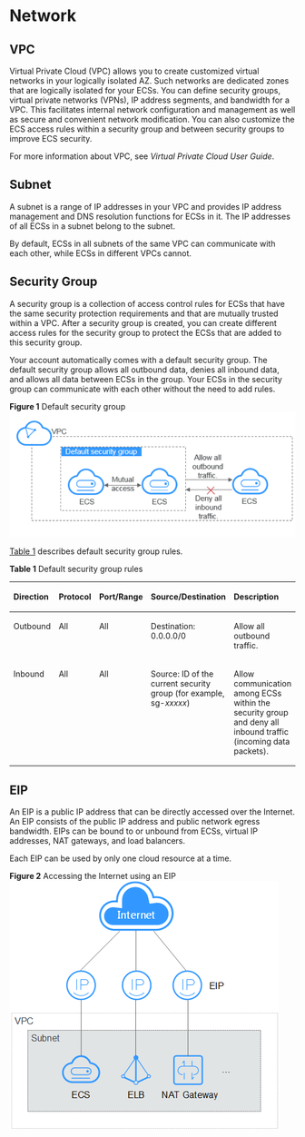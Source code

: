 # Network<a name="EN-US_TOPIC_0030828257"></a>

## VPC<a name="section16625011109"></a>

Virtual Private Cloud \(VPC\) allows you to create customized virtual networks in your logically isolated AZ. Such networks are dedicated zones that are logically isolated for your ECSs. You can define security groups, virtual private networks \(VPNs\), IP address segments, and bandwidth for a VPC. This facilitates internal network configuration and management as well as secure and convenient network modification. You can also customize the ECS access rules within a security group and between security groups to improve ECS security.

For more information about VPC, see  _Virtual Private Cloud User Guide_.

## Subnet<a name="section537721521012"></a>

A subnet is a range of IP addresses in your VPC and provides IP address management and DNS resolution functions for ECSs in it. The IP addresses of all ECSs in a subnet belong to the subnet.

By default, ECSs in all subnets of the same VPC can communicate with each other, while ECSs in different VPCs cannot.

## Security Group<a name="section15617142420109"></a>

A security group is a collection of access control rules for ECSs that have the same security protection requirements and that are mutually trusted within a VPC. After a security group is created, you can create different access rules for the security group to protect the ECSs that are added to this security group.

Your account automatically comes with a default security group. The default security group allows all outbound data, denies all inbound data, and allows all data between ECSs in the group. Your ECSs in the security group can communicate with each other without the need to add rules.

**Figure  1**  Default security group<a name="fig11890174421819"></a>  
![](figures/default-security-group.png "default-security-group")

[Table 1](#table1580115155277)  describes default security group rules.

**Table  1**  Default security group rules

<a name="table1580115155277"></a>
<table><thead align="left"><tr id="en-us_topic_0118534003_row15801415182713"><th class="cellrowborder" valign="top" width="14.26%" id="mcps1.2.6.1.1"><p id="en-us_topic_0118534003_p15802141552711"><a name="en-us_topic_0118534003_p15802141552711"></a><a name="en-us_topic_0118534003_p15802141552711"></a><strong id="en-us_topic_0118534003_b842352706194648"><a name="en-us_topic_0118534003_b842352706194648"></a><a name="en-us_topic_0118534003_b842352706194648"></a>Direction</strong></p>
</th>
<th class="cellrowborder" valign="top" width="13.459999999999999%" id="mcps1.2.6.1.2"><p id="en-us_topic_0118534003_p11802131517270"><a name="en-us_topic_0118534003_p11802131517270"></a><a name="en-us_topic_0118534003_p11802131517270"></a><strong id="en-us_topic_0118534003_b842352706194658"><a name="en-us_topic_0118534003_b842352706194658"></a><a name="en-us_topic_0118534003_b842352706194658"></a>Protocol</strong></p>
</th>
<th class="cellrowborder" valign="top" width="16.71%" id="mcps1.2.6.1.3"><p id="en-us_topic_0118534003_p2415644494621"><a name="en-us_topic_0118534003_p2415644494621"></a><a name="en-us_topic_0118534003_p2415644494621"></a><strong id="en-us_topic_0118534003_b842352706194415"><a name="en-us_topic_0118534003_b842352706194415"></a><a name="en-us_topic_0118534003_b842352706194415"></a>Port/Range</strong></p>
</th>
<th class="cellrowborder" valign="top" width="26.1%" id="mcps1.2.6.1.4"><p id="en-us_topic_0118534003_p5726142910428"><a name="en-us_topic_0118534003_p5726142910428"></a><a name="en-us_topic_0118534003_p5726142910428"></a><strong id="en-us_topic_0118534003_b842352706204628"><a name="en-us_topic_0118534003_b842352706204628"></a><a name="en-us_topic_0118534003_b842352706204628"></a>Source/Destination</strong></p>
</th>
<th class="cellrowborder" valign="top" width="29.470000000000002%" id="mcps1.2.6.1.5"><p id="en-us_topic_0118534003_p103721737152919"><a name="en-us_topic_0118534003_p103721737152919"></a><a name="en-us_topic_0118534003_p103721737152919"></a><strong id="en-us_topic_0118534003_b84235270694155"><a name="en-us_topic_0118534003_b84235270694155"></a><a name="en-us_topic_0118534003_b84235270694155"></a>Description</strong></p>
</th>
</tr>
</thead>
<tbody><tr id="en-us_topic_0118534003_row1280251562712"><td class="cellrowborder" valign="top" width="14.26%" headers="mcps1.2.6.1.1 "><p id="en-us_topic_0118534003_p680211519274"><a name="en-us_topic_0118534003_p680211519274"></a><a name="en-us_topic_0118534003_p680211519274"></a>Outbound</p>
</td>
<td class="cellrowborder" valign="top" width="13.459999999999999%" headers="mcps1.2.6.1.2 "><p id="en-us_topic_0118534003_p380271516271"><a name="en-us_topic_0118534003_p380271516271"></a><a name="en-us_topic_0118534003_p380271516271"></a>All</p>
</td>
<td class="cellrowborder" valign="top" width="16.71%" headers="mcps1.2.6.1.3 "><p id="en-us_topic_0118534003_p16955313314"><a name="en-us_topic_0118534003_p16955313314"></a><a name="en-us_topic_0118534003_p16955313314"></a>All</p>
</td>
<td class="cellrowborder" valign="top" width="26.1%" headers="mcps1.2.6.1.4 "><p id="en-us_topic_0118534003_p780201519279"><a name="en-us_topic_0118534003_p780201519279"></a><a name="en-us_topic_0118534003_p780201519279"></a>Destination: 0.0.0.0/0</p>
</td>
<td class="cellrowborder" valign="top" width="29.470000000000002%" headers="mcps1.2.6.1.5 "><p id="en-us_topic_0118534003_p237233720296"><a name="en-us_topic_0118534003_p237233720296"></a><a name="en-us_topic_0118534003_p237233720296"></a>Allow all outbound traffic.</p>
</td>
</tr>
<tr id="en-us_topic_0118534003_row1980261512714"><td class="cellrowborder" valign="top" width="14.26%" headers="mcps1.2.6.1.1 "><p id="en-us_topic_0118534003_p1931115561307"><a name="en-us_topic_0118534003_p1931115561307"></a><a name="en-us_topic_0118534003_p1931115561307"></a>Inbound</p>
</td>
<td class="cellrowborder" valign="top" width="13.459999999999999%" headers="mcps1.2.6.1.2 "><p id="en-us_topic_0118534003_p180281512274"><a name="en-us_topic_0118534003_p180281512274"></a><a name="en-us_topic_0118534003_p180281512274"></a>All</p>
</td>
<td class="cellrowborder" valign="top" width="16.71%" headers="mcps1.2.6.1.3 "><p id="en-us_topic_0118534003_p141995510319"><a name="en-us_topic_0118534003_p141995510319"></a><a name="en-us_topic_0118534003_p141995510319"></a>All</p>
</td>
<td class="cellrowborder" valign="top" width="26.1%" headers="mcps1.2.6.1.4 "><p id="en-us_topic_0118534003_p3802181552715"><a name="en-us_topic_0118534003_p3802181552715"></a><a name="en-us_topic_0118534003_p3802181552715"></a>Source: ID of the current security group (for example, sg-<em id="en-us_topic_0118534003_i2138146127154428"><a name="en-us_topic_0118534003_i2138146127154428"></a><a name="en-us_topic_0118534003_i2138146127154428"></a>xxxxx</em>)</p>
</td>
<td class="cellrowborder" valign="top" width="29.470000000000002%" headers="mcps1.2.6.1.5 "><p id="en-us_topic_0118534003_p14372153702916"><a name="en-us_topic_0118534003_p14372153702916"></a><a name="en-us_topic_0118534003_p14372153702916"></a>Allow communication among ECSs within the security group and deny all inbound traffic (incoming data packets).</p>
</td>
</tr>
</tbody>
</table>

## EIP<a name="section2264152918101"></a>

An EIP is a public IP address that can be directly accessed over the Internet. An EIP consists of the public IP address and public network egress bandwidth. EIPs can be bound to or unbound from ECSs, virtual IP addresses, NAT gateways, and load balancers. 

Each EIP can be used by only one cloud resource at a time.

**Figure  2**  Accessing the Internet using an EIP<a name="fig15314318474"></a>  
![](figures/accessing-the-internet-using-an-eip.png "accessing-the-internet-using-an-eip")

